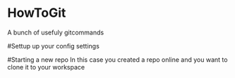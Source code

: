 # HowToGit

A bunch of usefuly gitcommands

#Settup up your config settings


#Starting a new repo
In this case you created a repo online and you want to clone it to your workspace
